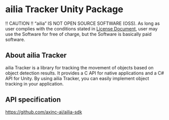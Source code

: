 # ailia Tracker Unity Package

!! CAUTION !!
“ailia” IS NOT OPEN SOURCE SOFTWARE (OSS).
As long as user complies with the conditions stated in [License Document](https://ailia.ai/license/), user may use the Software for free of charge, but the Software is basically paid software.

## About ailia Tracker

ailia Tracker is a library for tracking the movement of objects based on object detection results. It provides a C API for native applications and a C# API for Unity. By using ailia Tracker, you can easily implement object tracking in your application.

## API specification

https://github.com/axinc-ai/ailia-sdk
